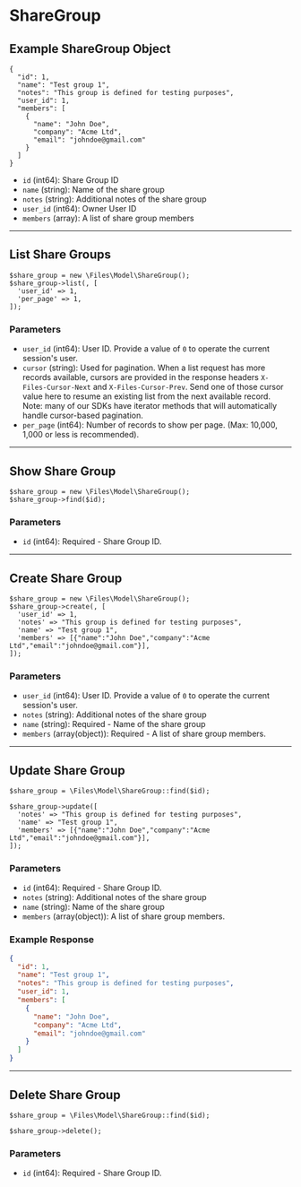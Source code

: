 # ShareGroup

## Example ShareGroup Object

```
{
  "id": 1,
  "name": "Test group 1",
  "notes": "This group is defined for testing purposes",
  "user_id": 1,
  "members": [
    {
      "name": "John Doe",
      "company": "Acme Ltd",
      "email": "johndoe@gmail.com"
    }
  ]
}
```

* `id` (int64): Share Group ID
* `name` (string): Name of the share group
* `notes` (string): Additional notes of the share group
* `user_id` (int64): Owner User ID
* `members` (array): A list of share group members

---

## List Share Groups

```
$share_group = new \Files\Model\ShareGroup();
$share_group->list(, [
  'user_id' => 1,
  'per_page' => 1,
]);
```


### Parameters

* `user_id` (int64): User ID.  Provide a value of `0` to operate the current session's user.
* `cursor` (string): Used for pagination.  When a list request has more records available, cursors are provided in the response headers `X-Files-Cursor-Next` and `X-Files-Cursor-Prev`.  Send one of those cursor value here to resume an existing list from the next available record.  Note: many of our SDKs have iterator methods that will automatically handle cursor-based pagination.
* `per_page` (int64): Number of records to show per page.  (Max: 10,000, 1,000 or less is recommended).

---

## Show Share Group

```
$share_group = new \Files\Model\ShareGroup();
$share_group->find($id);
```


### Parameters

* `id` (int64): Required - Share Group ID.

---

## Create Share Group

```
$share_group = new \Files\Model\ShareGroup();
$share_group->create(, [
  'user_id' => 1,
  'notes' => "This group is defined for testing purposes",
  'name' => "Test group 1",
  'members' => [{"name":"John Doe","company":"Acme Ltd","email":"johndoe@gmail.com"}],
]);
```


### Parameters

* `user_id` (int64): User ID.  Provide a value of `0` to operate the current session's user.
* `notes` (string): Additional notes of the share group
* `name` (string): Required - Name of the share group
* `members` (array(object)): Required - A list of share group members.

---

## Update Share Group

```
$share_group = \Files\Model\ShareGroup::find($id);

$share_group->update([
  'notes' => "This group is defined for testing purposes",
  'name' => "Test group 1",
  'members' => [{"name":"John Doe","company":"Acme Ltd","email":"johndoe@gmail.com"}],
]);
```

### Parameters

* `id` (int64): Required - Share Group ID.
* `notes` (string): Additional notes of the share group
* `name` (string): Name of the share group
* `members` (array(object)): A list of share group members.

### Example Response

```json
{
  "id": 1,
  "name": "Test group 1",
  "notes": "This group is defined for testing purposes",
  "user_id": 1,
  "members": [
    {
      "name": "John Doe",
      "company": "Acme Ltd",
      "email": "johndoe@gmail.com"
    }
  ]
}
```

---

## Delete Share Group

```
$share_group = \Files\Model\ShareGroup::find($id);

$share_group->delete();
```

### Parameters

* `id` (int64): Required - Share Group ID.

